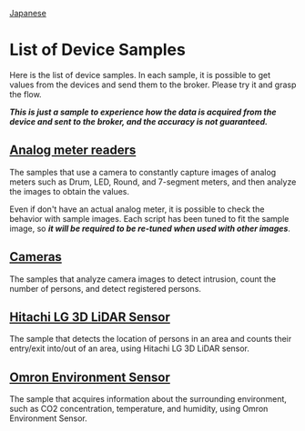 [Japanese](./README.md)

# List of Device Samples

Here is the list of device samples. In each sample, it is possible to get values from the devices and send them to the broker. Please try it and grasp the flow.  

***This is just a sample to experience how the data is acquired from the device and sent to the broker, and the accuracy is not guaranteed.***

## [Analog meter readers](./analog-meter-readers)

The samples that use a camera to constantly capture images of analog meters such as Drum, LED, Round, and 7-segment meters, and then analyze the images to obtain the values.  

Even if don't have an actual analog meter, it is possible to check the behavior with sample images. Each script has been tuned to fit the sample image, so ***it will be required to be re-tuned when used with other images***.  

## [Cameras](./cameras)

The samples that analyze camera images to detect intrusion, count the number of persons, and detect registered persons.  

## [Hitachi LG 3D LiDAR Sensor](./hlds-lidar)

The sample that detects the location of persons in an area and counts their entry/exit into/out of an area, using Hitachi LG 3D LiDAR sensor.  

## [Omron Environment Sensor](./omron-env)

The sample that acquires information about the surrounding environment, such as CO2 concentration, temperature, and humidity, using Omron Environment Sensor.  
